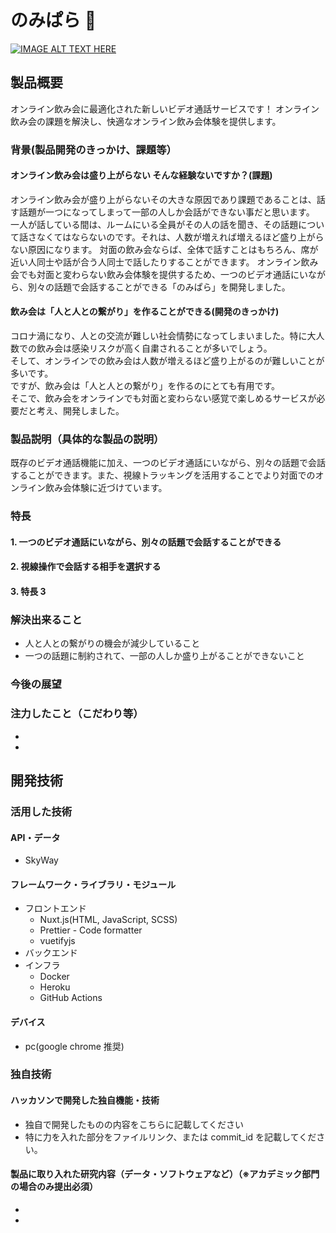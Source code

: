 # のみぱら 🍺

[![IMAGE ALT TEXT HERE](https://jphacks.com/wp-content/uploads/2022/08/JPHACKS2022_ogp.jpg)](https://www.youtube.com/watch?v=LUPQFB4QyVo)

## 製品概要

オンライン飲み会に最適化された新しいビデオ通話サービスです！
オンライン飲み会の課題を解決し、快適なオンライン飲み会体験を提供します。

### 背景(製品開発のきっかけ、課題等）

#### オンライン飲み会は盛り上がらない そんな経験ないですか？(課題)

オンライン飲み会が盛り上がらないその大きな原因であり課題であることは、話す話題が一つになってしまって一部の人しか会話ができない事だと思います。
一人が話している間は、ルームにいる全員がその人の話を聞き、その話題について話さなくてはならないのです。それは、人数が増えれば増えるほど盛り上がらない原因になります。
対面の飲み会ならば、全体で話すことはもちろん、席が近い人同士や話が合う人同士で話したりすることができます。
オンライン飲み会でも対面と変わらない飲み会体験を提供するため、一つのビデオ通話にいながら、別々の話題で会話することができる「のみぱら」を開発しました。

#### 飲み会は「人と人との繋がり」を作ることができる(開発のきっかけ)

コロナ渦になり、人との交流が難しい社会情勢になってしまいました。特に大人数での飲み会は感染リスクが高く自粛されることが多いでしょう。  
そして、オンラインでの飲み会は人数が増えるほど盛り上がるのが難しいことが多いです。  
ですが、飲み会は「人と人との繋がり」を作るのにとても有用です。  
そこで、飲み会をオンラインでも対面と変わらない感覚で楽しめるサービスが必要だと考え、開発しました。

### 製品説明（具体的な製品の説明）

既存のビデオ通話機能に加え、一つのビデオ通話にいながら、別々の話題で会話することができます。また、視線トラッキングを活用することでより対面でのオンライン飲み会体験に近づけています。

### 特長

#### 1. 一つのビデオ通話にいながら、別々の話題で会話することができる

#### 2. 視線操作で会話する相手を選択する

#### 3. 特長 3

### 解決出来ること

- 人と人との繋がりの機会が減少していること
- 一つの話題に制約されて、一部の人しか盛り上がることができないこと

### 今後の展望

### 注力したこと（こだわり等）

-
-

## 開発技術

### 活用した技術

#### API・データ

- SkyWay

#### フレームワーク・ライブラリ・モジュール

- フロントエンド
  - Nuxt.js(HTML, JavaScript, SCSS)
  - Prettier - Code formatter
  - vuetifyjs
- バックエンド
- インフラ
  - Docker
  - Heroku
  - GitHub Actions

#### デバイス

- pc(google chrome 推奨)

### 独自技術

#### ハッカソンで開発した独自機能・技術

- 独自で開発したものの内容をこちらに記載してください
- 特に力を入れた部分をファイルリンク、または commit_id を記載してください。

#### 製品に取り入れた研究内容（データ・ソフトウェアなど）（※アカデミック部門の場合のみ提出必須）

-
-
